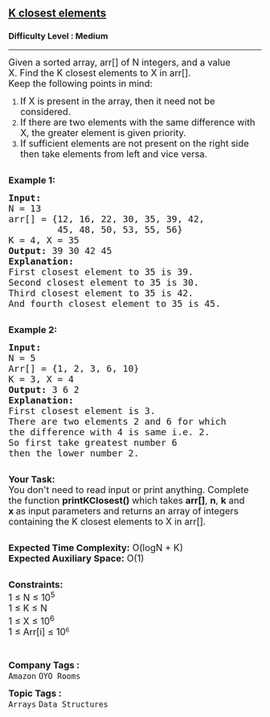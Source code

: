 <h2><a href="https://www.geeksforgeeks.org/problems/k-closest-elements3619/1?itm_source=geeksforgeeks&itm_medium=article&itm_campaign=bottom_sticky_on_article">K closest elements</a></h2><h3>Difficulty Level : Medium</h3><hr><div class="problems_problem_content__Xm_eO"><p><span style="font-size:18px">Given a sorted array, arr[] of N integers, and a value X.&nbsp;Find the K closest elements to X in arr[].<br>
Keep the following points in mind:</span></p>

<ol>
	<li><span style="font-size:18px">If X is present in the array, then it need not be considered. </span></li>
	<li><span style="font-size:18px">If there are two elements with the same difference with X,&nbsp;the greater&nbsp;element is given priority. </span></li>
	<li><span style="font-size:18px">If sufficient elements are not present on the right side then take elements&nbsp;from left and vice versa.</span><br>
	&nbsp;</li>
</ol>

<p><span style="font-size:18px"><strong>Example 1:</strong></span></p>

<pre><span style="font-size:18px"><strong>Input:
</strong>N = 13
arr[] = {12, 16, 22, 30, 35, 39, 42, 
         45, 48, 50, 53, 55, 56}
K = 4, X = 35
<strong>Output:</strong> 39 30 42 45
<strong>Explanation:</strong> 
First closest element to 35 is 39.
Second closest element to 35 is 30.
Third closest element to 35 is 42.
And fourth closest element to 35 is 45.
</span></pre>

<p><br>
<span style="font-size:18px"><strong>Example 2:</strong></span></p>

<pre><span style="font-size:18px"><strong>Input:
</strong>N = 5
Arr[] = {1, 2, 3, 6, 10}
K = 3, X = 4
<strong>Output:</strong> 3 6 2
<strong>Explanation:</strong>&nbsp;
First closest element is 3.
There are two elements 2 and 6 for which 
the difference with 4 is same i.e. 2.
So first take greatest number 6 
then the lower number 2.
</span></pre>

<p><br>
<span style="font-size:18px"><strong>Your Task:</strong><br>
You don't need to read input or print anything. Complete the function&nbsp;<strong>printKClosest()</strong>&nbsp;which takes <strong>arr[]</strong>, <strong>n</strong>, <strong>k</strong> and <strong>x</strong><strong>&nbsp;</strong>as input parameters and returns an array of integers containing&nbsp;the K closest elements to X in arr[].</span></p>

<p><br>
<span style="font-size:18px"><strong>Expected Time Complexity:</strong>&nbsp;O(logN + K)<br>
<strong>Expected Auxiliary Space:</strong>&nbsp;O(1)</span></p>

<p><br>
<span style="font-size:18px"><strong>Constraints:</strong><br>
1 ≤ N ≤ 10<sup>5</sup><br>
1 ≤ K&nbsp;≤ N<br>
1 ≤ X&nbsp;≤ 10<sup>6</sup></span><br>
<span style="font-size:18px">1 ≤ Arr[i] ≤ 10</span><sup>6</sup></p>

<p>&nbsp;</p>
</div><p><span style=font-size:18px><strong>Company Tags : </strong><br><code>Amazon</code>&nbsp;<code>OYO Rooms</code>&nbsp;<br><p><span style=font-size:18px><strong>Topic Tags : </strong><br><code>Arrays</code>&nbsp;<code>Data Structures</code>&nbsp;